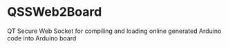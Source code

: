 # QSSWeb2Board
QT Secure Web Socket for compiling and loading online generated Arduino code into Arduino board
